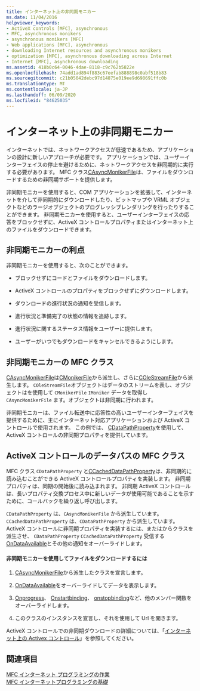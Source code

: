 ```yaml
---
title: インターネット上の非同期モニカー
ms.date: 11/04/2016
helpviewer_keywords:
- ActiveX controls [MFC], asynchronous
- MFC, asynchronous monikers
- asynchronous monikers [MFC]
- Web applications [MFC], asynchronous
- downloading Internet resources and asynchronous monikers
- optimization [MFC], asynchronous downloading across Internet
- Internet [MFC], asynchronous downloading
ms.assetid: 418b0c64-0046-4dae-8118-c9c762b5822e
ms.openlocfilehash: 74add1ad894f883c67eefab888898c0abf518b83
ms.sourcegitcommit: c21b05042debc97d14875e019ee9d698691ffc0b
ms.translationtype: MT
ms.contentlocale: ja-JP
ms.lasthandoff: 06/09/2020
ms.locfileid: "84625035"
---
```

# <a name="asynchronous-monikers-on-the-internet"></a>インターネット上の非同期モニカー

インターネットでは、ネットワークアクセスが低速であるため、アプリケーションの設計に新しいアプローチが必要です。 アプリケーションでは、ユーザーインターフェイスの停止を避けるために、ネットワークアクセスを非同期的に実行する必要があります。 MFC クラス[CAsyncMonikerFile](reference/casyncmonikerfile-class.md)は、ファイルをダウンロードするための非同期サポートを提供します。

非同期モニカーを使用すると、COM アプリケーションを拡張して、インターネットを介して非同期的にダウンロードしたり、ビットマップや VRML オブジェクトなどのラージオブジェクトのプログレッシブレンダリングを行ったりすることができます。 非同期モニカーを使用すると、ユーザーインターフェイスの応答をブロックせずに、ActiveX コントロールプロパティまたはインターネット上のファイルをダウンロードできます。

## <a name="advantages-of-asynchronous-monikers"></a>非同期モニカーの利点

非同期モニカーを使用すると、次のことができます。

- ブロックせずにコードとファイルをダウンロードします。

- ActiveX コントロールのプロパティをブロックせずにダウンロードします。

- ダウンロードの進行状況の通知を受信します。

- 進行状況と準備完了の状態の情報を追跡します。

- 進行状況に関するステータス情報をユーザーに提供します。

- ユーザーがいつでもダウンロードをキャンセルできるようにします。

## <a name="mfc-classes-for-asynchronous-monikers"></a>非同期モニカーの MFC クラス

[CAsyncMonikerFile](reference/casyncmonikerfile-class.md)は[CMonikerFile](reference/cmonikerfile-class.md)から派生し、さらに[COleStreamFile](reference/colestreamfile-class.md)から派生します。 `COleStreamFile`オブジェクトはデータのストリームを表し、オブジェクトはを使用して `CMonikerFile` `IMoniker` データを取得し `CAsyncMonikerFile` ます。オブジェクトは非同期に行われます。

非同期モニカーは、ファイル転送中に応答性の高いユーザーインターフェイスを提供するために、主にインターネット対応アプリケーションおよび ActiveX コントロールで使用されます。 この例では、 [CDataPathProperty](reference/cdatapathproperty-class.md)を使用して、ActiveX コントロールの非同期プロパティを提供しています。

## <a name="mfc-classes-for-data-paths-in-activex-controls"></a>ActiveX コントロールのデータパスの MFC クラス

MFC クラス `CDataPathProperty` と[CCachedDataPathProperty](reference/ccacheddatapathproperty-class.md)は、非同期的に読み込むことができる ActiveX コントロールプロパティを実装します。 非同期プロパティは、同期の開始後に読み込まれます。 非同期 ActiveX コントロールは、長いプロパティ交換プロセス中に新しいデータが使用可能であることを示すために、コールバックを繰り返し呼び出します。

`CDataPathProperty` は、`CAsyncMonikerFile` から派生しています。 `CCachedDataPathProperty` は、`CDataPathProperty` から派生しています。 ActiveX コントロールに非同期プロパティを実装するには、またはからクラスを派生させ、 `CDataPathProperty` `CCachedDataPathProperty` 受信する[OnDataAvailable](reference/casyncmonikerfile-class.md#ondataavailable)とその他の通知をオーバーライドします。

#### <a name="to-download-a-file-using-asynchronous-monikers"></a>非同期モニカーを使用してファイルをダウンロードするには

1. [CAsyncMonikerFile](reference/casyncmonikerfile-class.md)から派生したクラスを宣言します。

1. [OnDataAvailable](reference/casyncmonikerfile-class.md#ondataavailable)をオーバーライドしてデータを表示します。

1. [Onprogress](reference/casyncmonikerfile-class.md#onprogress)、 [Onstartbinding](reference/casyncmonikerfile-class.md#onstartbinding)、 [onstopbinding](reference/casyncmonikerfile-class.md#onstopbinding)など、他のメンバー関数をオーバーライドします。

1. このクラスのインスタンスを宣言し、それを使用して Url を開きます。

ActiveX コントロールでの非同期ダウンロードの詳細については、「[インターネット上の Activex コントロール](activex-controls-on-the-internet.md)」を参照してください。

## <a name="see-also"></a>関連項目

[MFC インターネット プログラミングの作業](mfc-internet-programming-tasks.md)<br/>
[MFC インターネットプログラミングの基礎](mfc-internet-programming-basics.md)
